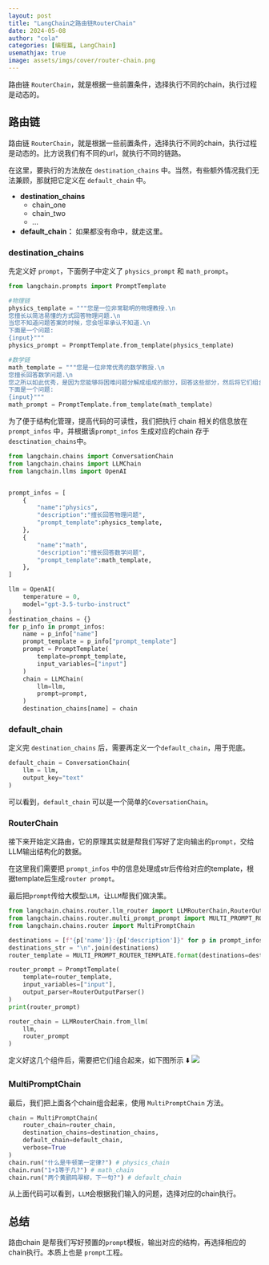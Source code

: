 ```yaml
---
layout: post
title: "LangChain之路由链RouterChain"
date: 2024-05-08
author: "cola"
categories: [编程篇, LangChain]
usemathjax: true
image: assets/imgs/cover/router-chain.png
---
```


路由链 `RouterChain`，就是根据一些前置条件，选择执行不同的chain，执行过程是动态的。

## 路由链
路由链 `RouterChain`，就是根据一些前置条件，选择执行不同的chain，执行过程是动态的。比方说我们有不同的url，就执行不同的链路。

在这里，要执行的方法放在 `destination_chains` 中。当然，有些额外情况我们无法兼顾，那就把它定义在 `default_chain` 中。

- **destination_chains**
    - chain_one
    - chain_two
    - ...
- **default_chain：** 如果都没有命中，就走这里。


### destination_chains
先定义好 `prompt`，下面例子中定义了 `physics_prompt` 和 `math_prompt`。

```python
from langchain.prompts import PromptTemplate

#物理链
physics_template = """您是一位非常聪明的物理教授.\n
您擅长以简洁易懂的方式回答物理问题.\n
当您不知道问题答案的时候，您会坦率承认不知道.\n
下面是一个问题:
{input}"""
physics_prompt = PromptTemplate.from_template(physics_template)

#数学链
math_template = """您是一位非常优秀的数学教授.\n
您擅长回答数学问题.\n
您之所以如此优秀，是因为您能够将困难问题分解成组成的部分，回答这些部分，然后将它们组合起来，回答更广泛的问题.\n
下面是一个问题:
{input}"""
math_prompt = PromptTemplate.from_template(math_template)
```

为了便于结构化管理，提高代码的可读性，我们把执行 chain 相关的信息放在 `prompt_infos` 中，并根据该`prompt_infos` 生成对应的chain 存于 `desctination_chains`中。


```python
from langchain.chains import ConversationChain
from langchain.chains import LLMChain
from langchain.llms import OpenAI


prompt_infos = [
    {
        "name":"physics",
        "description":"擅长回答物理问题",
        "prompt_template":physics_template,
    },
    {
        "name":"math",
        "description":"擅长回答数学问题",
        "prompt_template":math_template,
    },
]

llm = OpenAI(
    temperature = 0,
    model="gpt-3.5-turbo-instruct"
)
destination_chains = {}
for p_info in prompt_infos:
    name = p_info["name"]
    prompt_template = p_info["prompt_template"]
    prompt = PromptTemplate(
        template=prompt_template,
        input_variables=["input"]
    )
    chain = LLMChain(
        llm=llm,
        prompt=prompt,
    )
    destination_chains[name] = chain

```

### default_chain
定义完 `destination_chains` 后，需要再定义一个`default_chain`，用于兜底。

```python
default_chain = ConversationChain(
    llm = llm,
    output_key="text"
)
```
可以看到，`default_chain` 可以是一个简单的`CoversationChain`。


### RouterChain

接下来开始定义路由，它的原理其实就是帮我们写好了定向输出的`prompt`，交给LLM输出结构化的数据。

在这里我们需要把 `prompt_infos` 中的信息处理成str后传给对应的template，根据template后生成`router prompt`。

最后把`prompt`传给大模型`LLM`，让`LLM`帮我们做决策。

```python
from langchain.chains.router.llm_router import LLMRouterChain,RouterOutputParser
from langchain.chains.router.multi_prompt_prompt import MULTI_PROMPT_ROUTER_TEMPLATE
from langchain.chains.router import MultiPromptChain

destinations = [f"{p['name']}:{p['description']}" for p in prompt_infos]
destinations_str = "\n".join(destinations)
router_template = MULTI_PROMPT_ROUTER_TEMPLATE.format(destinations=destinations_str)

router_prompt = PromptTemplate(
    template=router_template,
    input_variables=["input"],
    output_parser=RouterOutputParser()
)
print(router_prompt)

router_chain = LLMRouterChain.from_llm(
    llm,
    router_prompt
)
```

定义好这几个组件后，需要把它们组合起来，如下图所示 ⬇️
<img src="/assets/imgs/ai/langchain/router-chain.png" />

### MultiPromptChain
最后，我们把上面各个chain组合起来，使用 `MultiPromptChain` 方法。

```python
chain = MultiPromptChain(
    router_chain=router_chain,
    destination_chains=destination_chains,
    default_chain=default_chain,
    verbose=True
)
chain.run("什么是牛顿第一定律?") # physics_chain
chain.run("1+1等于几?") # math_chain
chain.run("两个黄鹂鸣翠柳，下一句?") # default_chain
```
从上面代码可以看到，`LLM`会根据我们输入的问题，选择对应的chain执行。


## 总结
路由chain 是帮我们写好预置的`prompt`模板，输出对应的结构，再选择相应的chain执行。本质上也是 `prompt`工程。